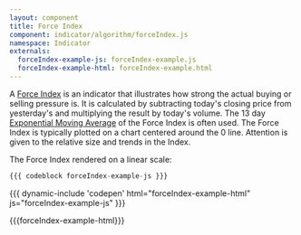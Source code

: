 ```yaml
---
layout: component
title: Force Index
component: indicator/algorithm/forceIndex.js
namespace: Indicator
externals:
  forceIndex-example-js: forceIndex-example.js
  forceIndex-example-html: forceIndex-example.html
---
```


A [Force Index](http://en.wikipedia.org/wiki/Force_index) is an indicator that illustrates how strong the actual buying
or selling pressure is. It is calculated by subtracting today's closing price from yesterday's and
multiplying the result by today's volume. The 13 day [Exponential Moving Average](/components/indicator/exponentialMovingAverage)
of the Force Index is often used. The Force Index is typically plotted on a chart centered around the 0 line.
Attention is given to the relative size and trends in the Index.

The Force Index rendered on a linear scale:

```js
{{{ codeblock forceIndex-example-js }}}
```

{{{ dynamic-include 'codepen' html="forceIndex-example-html" js="forceIndex-example-js" }}}

{{{forceIndex-example-html}}}
<script type="text/javascript">
{{{forceIndex-example-js}}}
</script>
